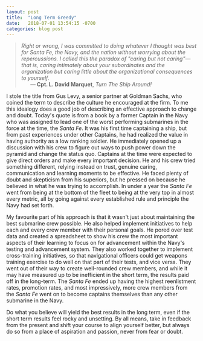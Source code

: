 ```yaml
---
layout: post
title:  "Long Term Greedy"
date:   2018-07-01 13:54:15 -0700
categories: blog post
---
```


>*Right or wrong, I was committed to doing whatever I thought was best for Santa Fe, the Navy, and the nation without worrying about the repercussions. I called this the paradox of "caring but not caring"—that is, caring intimately about your subordinates and the organization but caring little about the organizational consequences to yourself.*       
>&nbsp;&nbsp;&nbsp;&nbsp;&nbsp;&nbsp;__&mdash; Cpt. L. David Marquet__, *Turn The Ship Around!*

I stole the title from Gus Levy, a senior partner at Goldman Sachs, who coined the term to describe the culture he encouraged at the firm. To me this idealogy does a good job of describing an effective approach to change and doubt. Today's quote is from a book by a former Captain in the Navy who was assigned to lead one of the worst performing submarines in the force at the time, the *Santa Fe*. It was his first time captaining a ship, but from past experiences under other Captains, he had realized the value in having authority as a low ranking soldier. He immediately opened up a discussion with his crew to figure out ways to push power down the pyramid and change the status quo. Captains at the time were expected to give direct orders and make every important decision. He and his crew tried something different, relying instead on trust, genuine caring, communication and learning moments to be effective. He faced plenty of doubt and skepticism from his superiors, but he pressed on because he believed in what he was trying to accomplish. In under a year the *Santa Fe* went from being at the bottom of the fleet to being at the very top in almost every metric, all by going against every established rule and principle the Navy had set forth. 

My favourite part of his approach is that it wasn't just about maintaining the best submarine crew possible. He also helped implement initiatives to help each and every crew member with their personal goals. He pored over test data and created a spreadsheet to show his crew the most important aspects of their learning to focus on for advancement within the Navy's testing and advancement system. They also worked together to implement cross-training initiatives, so that navigational officers could get weapons training exercise to do well on that part of their tests, and vice versa. They went out of their way to create well-rounded crew members, and while it may have measured up to be inefficient in the short term, the results paid off in the long-term. The *Santa Fe* ended up having the highest reenlistment rates, promotion rates, and most impressively, more crew members from the *Santa Fe* went on to become captains themselves than any other submarine in the Navy. 

Do what you believe will yield the best results in the long term, even if the short term results feel rocky and unsetting. By all means, take in feedback from the present and shift your course to align yourself better, but always do so from a place of aspiration and passion, never from fear or doubt. 











